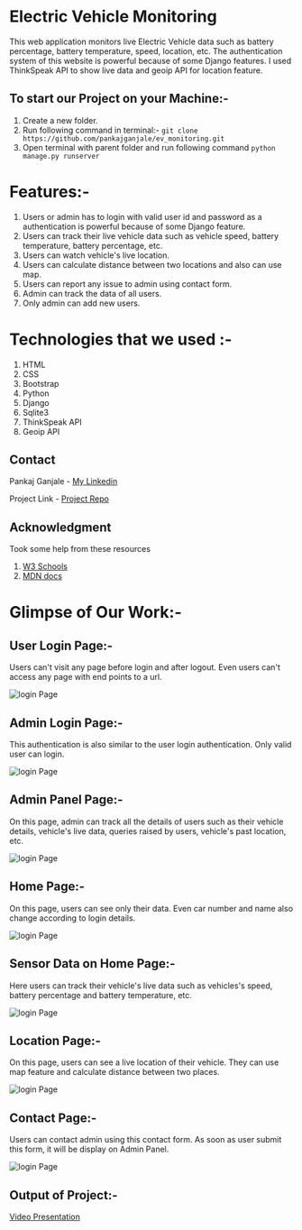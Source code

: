# Electric Vehicle Monitoring
This web application monitors live Electric Vehicle data such as battery percentage, battery temperature, speed, location, etc. The authentication system of this website is powerful because of some Django features. I used ThinkSpeak API to show live data and geoip API for location feature.

## To start our Project on your Machine:-
1. Create a new folder.
2. Run following command in terminal:- ```git clone https://github.com/pankajganjale/ev_monitoring.git```
3. Open terminal with parent folder and run following command ```python manage.py runserver```

# Features:-
1. Users or admin has to login with valid user id and password as a authentication is powerful because of some Django feature.
2. Users can track their live vehicle data such as vehicle speed, battery temperature, battery percentage, etc.
3. Users can watch vehicle's live location.
4. Users can calculate distance between two locations and also can use map.
5. Users can report any issue to admin using contact form.
6. Admin can track the data of all users.
7. Only admin can add new users.

# Technologies that we used :-
1. HTML
2. CSS
3. Bootstrap
4. Python
5. Django
6. Sqlite3
7. ThinkSpeak API
8. Geoip API
   
## Contact

Pankaj Ganjale - [My Linkedin](https://linkedin.com/in/pankajganjale)

Project Link - [Project Repo](https://github.com/pankajganjale/ev_monitoring.git)

## Acknowledgment
Took some help from these resources 
1) [W3 Schools](https://www.w3schools.com)
2) [MDN docs](https://developer.mozilla.org/en-US/)


# Glimpse of Our Work:-

## User Login Page:-
Users can't visit any page before login and after logout. Even users can't access any page with end points to a url.

![login Page](https://github.com/pankajganjale/ev_monitoring/blob/master/output_images/user_login.PNG?raw=true)


## Admin Login Page:-
This authentication is also similar to the user login authentication. Only valid user can login.

![login Page](https://github.com/pankajganjale/ev_monitoring/blob/master/output_images/admin_login.PNG?raw=true)


## Admin Panel Page:-
On this page, admin can track all the details of users such as their vehicle details, vehicle's live data, queries raised by users, vehicle's past location, etc.

![login Page](https://github.com/pankajganjale/ev_monitoring/blob/master/output_images/admin_panel.PNG?raw=true)


## Home Page:-
On this page, users can see only their data. Even car number and name also change according to login details.

![login Page](https://github.com/pankajganjale/ev_monitoring/blob/master/output_images/home.PNG?raw=true)


## Sensor Data on Home Page:-
Here users can track their vehicle's live data such as vehicles's speed, battery percentage and battery temperature, etc.

![login Page](https://github.com/pankajganjale/ev_monitoring/blob/master/output_images/sensor.PNG?raw=true)


## Location Page:-
On this page, users can see a live location of their vehicle. They can use map feature and calculate distance between two places.

![login Page](https://github.com/pankajganjale/ev_monitoring/blob/master/output_images/location.PNG?raw=true)


## Contact Page:-
Users can contact admin using this contact form. As soon as user submit this form, it will be display on Admin Panel.

![login Page](https://github.com/pankajganjale/ev_monitoring/blob/master/output_images/contact.PNG?raw=true)


## Output of Project:- 
[Video Presentation](https://drive.google.com/file/d/10fZjMKPF1-vF0VAHafxzVNVtwUvKvpi5/view?usp=sharing)

